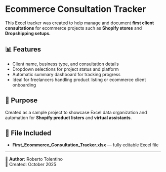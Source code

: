 # Ecommerce Consultation Tracker

This Excel tracker was created to help manage and document **first client consultations** for ecommerce projects such as **Shopify stores** and **Dropshipping setups**.

## 📊 Features
- Client name, business type, and consultation details
- Dropdown selections for project status and platform
- Automatic summary dashboard for tracking progress
- Ideal for freelancers handling product listing or ecommerce client onboarding

## 💼 Purpose
Created as a sample project to showcase Excel data organization and automation for **Shopify product listers** and **virtual assistants**.

## 📁 File Included
- **First_Ecommerce_Consultation_Tracker.xlsx** — fully editable Excel file

---

👤 **Author:** Roberto Tolentino  
📅 Created: October 2025  
